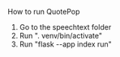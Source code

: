 How to run QuotePop

1) Go to the speechtext folder
2) Run ". venv/bin/activate"
3) Run "flask --app index run"
